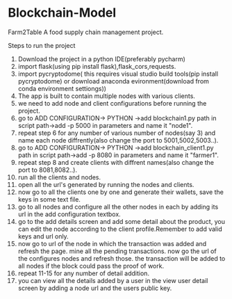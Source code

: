 # Blockchain-Model
Farm2Table 
A food supply chain management project.

Steps to run the project
1. Download the project in a python IDE(preferably pycharm)
2. import flask(using pip install flask),flask_cors,requests.
3. import pycryptodome( this requires visual studio build tools(pip install pycryptodome) or download anaconda evironment(download from conda environment settiongs))
4. The app is built to contain multiple nodes with various clients.
5. we need to add node and client configurations before running the project.
6. go to ADD CONFIGURATION-> PYTHON ->add blockchain1.py path in script path->add -p 5000 in parameters and name it "node1".
7. repeat step 6 for any number of various number of nodes(say 3) and name each node diffrently(also change the port to 5001,5002,5003..).
8. go to ADD CONFIGURATION-> PYTHON ->add blockchain_client1.py path in script path->add -p 8080 in parameters and name it "farmer1".  
9. repeat step 8 and create clients with diffrent names(also change the port to 8081,8082..).
10. run all the clients and nodes.
11. open all the url's generated by running the nodes and clients.
12. now go to all the clients one by one and generate their wallets, save the keys in some text file.
13. go to all nodes and configure all the other nodes in each by adding its url in the add configuration textbox.
14. go to the add details screen and add some detail about the product, you can edit the node according to the client profile.Remember to add valid keys and url only.
15. now go to url of the node in which the transaction was added and refresh the page. mine all the pending transactions. now go the url of the configures nodes and refresh those. the transaction will be added to all nodes if the block could pass the proof of work.
16. repeat 11-15 for any number of detail addition.
17. you can view all the details added by a user in the view user detail screen by adding a node url and the users public key. 

